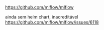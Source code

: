 https://github.com/mlflow/mlflow

ainda sem helm chart, inacreditável
https://github.com/mlflow/mlflow/issues/6118
